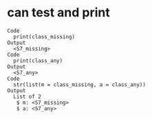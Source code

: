 # can test and print

    Code
      print(class_missing)
    Output
      <S7_missing>
    Code
      print(class_any)
    Output
      <S7_any>
    Code
      str(list(m = class_missing, a = class_any))
    Output
      List of 2
       $ m: <S7_missing>
       $ a: <S7_any>

